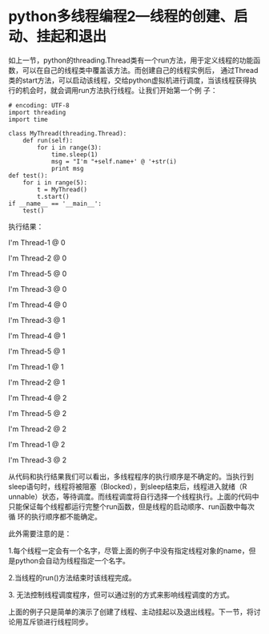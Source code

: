 # python多线程编程2—线程的创建、启动、挂起和退出

如上一节，python的threading.Thread类有一个run方法，用于定义线程的功能函数，可以在自己的线程类中覆盖该方法。而创建自己的线程实例后，
通过Thread类的start方法，可以启动该线程，交给python虚拟机进行调度，当该线程获得执行的机会时，就会调用run方法执行线程。让我们开始第一个例
子：

    
    
    # encoding: UTF-8
    import threading
    import time
     
    class MyThread(threading.Thread):
        def run(self):
            for i in range(3):
                time.sleep(1)
                msg = "I'm "+self.name+' @ '+str(i)
                print msg
    def test():
        for i in range(5):
            t = MyThread()
            t.start()
    if __name__ == '__main__':
        test()

执行结果：

  

I'm Thread-1 @ 0

I'm Thread-2 @ 0

I'm Thread-5 @ 0

I'm Thread-3 @ 0

I'm Thread-4 @ 0

I'm Thread-3 @ 1

I'm Thread-4 @ 1

I'm Thread-5 @ 1

I'm Thread-1 @ 1

I'm Thread-2 @ 1

I'm Thread-4 @ 2

I'm Thread-5 @ 2

I'm Thread-2 @ 2

I'm Thread-1 @ 2

I'm Thread-3 @ 2

  

从代码和执行结果我们可以看出，多线程程序的执行顺序是不确定的。当执行到sleep语句时，线程将被阻塞（Blocked），到sleep结束后，线程进入就绪（R
unnable）状态，等待调度。而线程调度将自行选择一个线程执行。上面的代码中只能保证每个线程都运行完整个run函数，但是线程的启动顺序、run函数中每次循
环的执行顺序都不能确定。

此外需要注意的是：

1.每个线程一定会有一个名字，尽管上面的例子中没有指定线程对象的name，但是python会自动为线程指定一个名字。

2.当线程的run()方法结束时该线程完成。

3\. 无法控制线程调度程序，但可以通过别的方式来影响线程调度的方式。

上面的例子只是简单的演示了创建了线程、主动挂起以及退出线程。下一节，将讨论用互斥锁进行线程同步。

  

